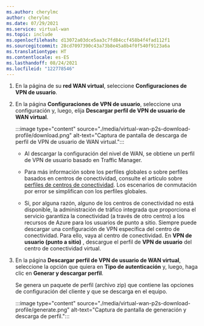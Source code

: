 ```yaml
---
ms.author: cherylmc
author: cherylmc
ms.date: 07/29/2021
ms.service: virtual-wan
ms.topic: include
ms.openlocfilehash: d13072a03dce5aa3c7fd84ccf458b4f4fad112f1
ms.sourcegitcommit: 28cd7097390c43a73b8e45a8b4f0f540f9123a6a
ms.translationtype: HT
ms.contentlocale: es-ES
ms.lasthandoff: 08/24/2021
ms.locfileid: "122778546"
---
```

1. En la página de su **red WAN virtual**, seleccione **Configuraciones de VPN de usuario**.
1. En la página **Configuraciones de VPN de usuario**, seleccione una configuración y, luego, elija **Descargar perfil de VPN de usuario de WAN virtual**.

   :::image type="content" source="./media/virtual-wan-p2s-download-profile/download.png" alt-text="Captura de pantalla de descarga de perfil de VPN de usuario de WAN virtual.":::

   * Al descargar la configuración del nivel de WAN, se obtiene un perfil de VPN de usuario basado en Traffic Manager. 
   
   * Para más información sobre los perfiles globales o sobre perfiles basados en centros de conectividad, consulte el artículo sobre [perfiles de centros de conectividad](../articles/virtual-wan/global-hub-profile.md). Los escenarios de conmutación por error se simplifican con los perfiles globales.

   * Si, por alguna razón, alguno de los centros de conectividad no está disponible, la administración de tráfico integrada que proporciona el servicio garantiza la conectividad (a través de otro centro) a los recursos de Azure para los usuarios de punto a sitio. Siempre puede descargar una configuración de VPN específica del centro de conectividad. Para ello, vaya al centro de conectividad. En **VPN de usuario (punto a sitio)** , descargue el perfil de **VPN de usuario** del centro de conectividad virtual.
1. En la página **Descargar perfil de VPN de usuario de WAN virtual**, seleccione la opción que quiera en **Tipo de autenticación** y, luego, haga clic en **Generar y descargar perfil**. 

   Se genera un paquete de perfil (archivo zip) que contiene las opciones de configuración del cliente y que se descarga en el equipo.

   :::image type="content" source="./media/virtual-wan-p2s-download-profile/generate.png" alt-text="Captura de pantalla de generación y descarga de perfil.":::

